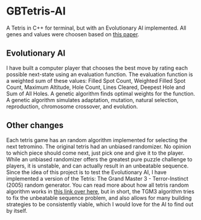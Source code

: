 # GBTetris-AI
A Tetris in C++ for terminal, but with an Evolutionary AI implemented. All genes and values were choosen based on [this paper](http://www.cs.uml.edu/ecg/uploads/AIfall10/eshahar_rwest_GATetris.pdf).

## Evolutionary AI 
I have built a computer player that chooses the best move by rating each possible next-state using an evaluation function. The evaluation function is a weighted sum of these values: Filled Spot Count, Weighted Filled Spot Count, Maximum Altitude, Hole Count, Lines Cleared, Deepest Hole and Sum of All Holes. A genetic algorithm finds optimal weights for the function. A genetic algorithm simulates adaptation, mutation, natural selection, reproduction, chromosome crossover, and evolution.

## Other changes
Each tetris game has an random algorithm implemented for selecting the next tetromino. The original tetris had an unbiased randomizer. No opinion to which piece should come next, just pick one and give it to the player. While an unbiased randomizer offers the greatest pure puzzle challenge to players, it is unstable, and can actually result in an unbeatable sequence. Since the idea of this project is to test the Evolutionary AI, I have implemented a version of the Tetris: The Grand Master 3 - Terror-Instinct (2005) random generator. You can read more about how all tetris random algorithm works in [this link over here](https://simon.lc/the-history-of-tetris-randomizers), but in short, the TGM3 algorithm tries to fix the unbeatable sequence problem, and also allows for many building strategies to be consistently viable, which I would love for the AI to find out by itself.
